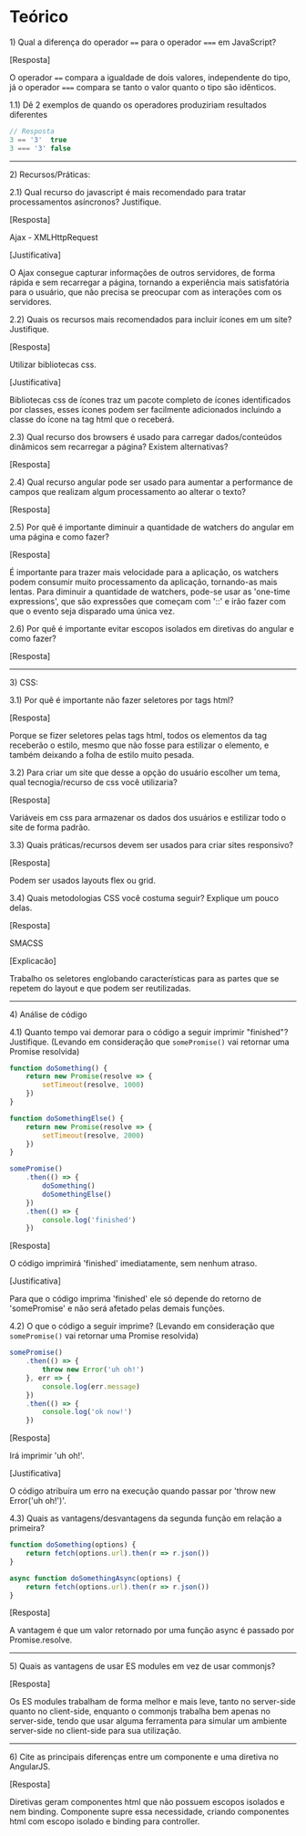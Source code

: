 # Teórico

1\) Qual a diferença do operador `==` para o operador `===` em JavaScript?

[Resposta]

O operador `==` compara a igualdade de dois valores, independente do tipo, já o operador `===` compara se tanto o valor quanto o tipo são idênticos.

1.1) Dê 2 exemplos de quando os operadores produziriam resultados diferentes

```js
// Resposta
3 == '3'  true
3 === '3' false
```

---

2\) Recursos/Práticas:

2.1) Qual recurso do javascript é mais recomendado para tratar processamentos asíncronos? Justifique.

[Resposta]

Ajax - XMLHttpRequest

[Justificativa]

O Ajax consegue capturar informações de outros servidores, de forma rápida e sem recarregar a página, tornando a experiência mais satisfatória para o usuário, que não precisa se preocupar com as interações com os servidores.

2.2) Quais os recursos mais recomendados para incluir ícones em um site? Justifique.

[Resposta]

Utilizar bibliotecas css.

[Justificativa]

Bibliotecas css de ícones traz um pacote completo de ícones identificados por classes, esses ícones podem ser facilmente adicionados incluindo a classe do ícone na tag html que o receberá.

2.3) Qual recurso dos browsers é usado para carregar dados/conteúdos dinâmicos sem recarregar a página? Existem alternativas?

[Resposta]

2.4) Qual recurso angular pode ser usado para aumentar a performance de campos que realizam algum processamento ao alterar o texto?

[Resposta]

2.5) Por quê é importante diminuir a quantidade de watchers do angular em uma página e como fazer?

[Resposta]

É importante para trazer mais velocidade para a aplicação, os watchers podem consumir muito processamento da aplicação, tornando-as mais lentas. Para diminuir a quantidade de watchers, pode-se usar as 'one-time expressions', que são expressões que começam com '::' e irão fazer com que o evento seja disparado uma única vez.

2.6) Por quê é importante evitar escopos isolados em diretivas do angular e como fazer?

[Resposta]

---

3\) CSS:

3.1) Por quê é importante não fazer seletores por tags html?

[Resposta]

Porque se fizer seletores pelas tags html, todos os elementos da tag receberão o estilo, mesmo que não fosse para estilizar o elemento, e também deixando a folha de estilo muito pesada.

3.2) Para criar um site que desse a opção do usuário escolher um tema, qual tecnogia/recurso de css você utilizaria?

[Resposta]

Variáveis em css para armazenar os dados dos usuários e estilizar todo o site de forma padrão.

3.3) Quais práticas/recursos devem ser usados para criar sites responsivo?

[Resposta]

Podem ser usados layouts flex ou grid.

3.4) Quais metodologias CSS você costuma seguir? Explique um pouco delas.

[Resposta]

SMACSS

[Explicacão]

Trabalho os seletores englobando características para as partes que se repetem do layout e que podem ser reutilizadas.

---

4\) Análise de código

4.1) Quanto tempo vai demorar para o código a seguir imprimir "finished"? Justifique. (Levando em consideração que `somePromise()` vai retornar uma Promise resolvida)
```js
function doSomething() {
    return new Promise(resolve => {
        setTimeout(resolve, 1000)
    })
}

function doSomethingElse() {
    return new Promise(resolve => {
        setTimeout(resolve, 2000)
    })
}

somePromise()
    .then(() => {
        doSomething()
        doSomethingElse()
    })
    .then(() => {
        console.log('finished')
    })

```

[Resposta]

O código imprimirá 'finished' imediatamente, sem nenhum atraso.

[Justificativa]

Para que o código imprima 'finished' ele só depende do retorno de 'somePromise' e não será afetado pelas demais funções.

4.2) O que o código a seguir imprime? (Levando em consideração que `somePromise()` vai retornar uma Promise resolvida)
```js
somePromise()
    .then(() => {
        throw new Error('uh oh!')
    }, err => {
        console.log(err.message)
    })
    .then(() => {
        console.log('ok now!')
    })
```

[Resposta]

Irá imprimir 'uh oh!'.

[Justificativa]

O código atribuíra um erro na execução quando passar por 'throw new Error('uh oh!')'.

4.3\) Quais as vantagens/desvantagens da segunda função em relação a primeira?
```js
function doSomething(options) {
    return fetch(options.url).then(r => r.json())
}

async function doSomethingAsync(options) {
    return fetch(options.url).then(r => r.json())
}
```

[Resposta]

A vantagem é que um valor retornado por uma função async é passado por Promise.resolve.

---

5\) Quais as vantagens de usar ES modules em vez de usar commonjs?

[Resposta]

Os ES modules trabalham de forma melhor e mais leve, tanto no server-side quanto no client-side, enquanto o commonjs trabalha bem apenas no server-side, tendo que usar alguma ferramenta para simular um ambiente server-side no client-side para sua utilização.

---

6\) Cite as principais diferenças entre um componente e uma diretiva no AngularJS.

[Resposta]

Diretivas geram componentes html que não possuem escopos isolados e nem binding.
Componente supre essa necessidade, criando componentes html com escopo isolado e binding para controller.
